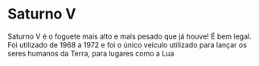 # Saturno V

Saturno V é o foguete mais alto e mais pesado que já houve! É bem legal. Foi
utilizado de 1968 a 1972 e foi o único veículo utilizado para lançar os seres
humanos da Terra, para lugares como a Lua
